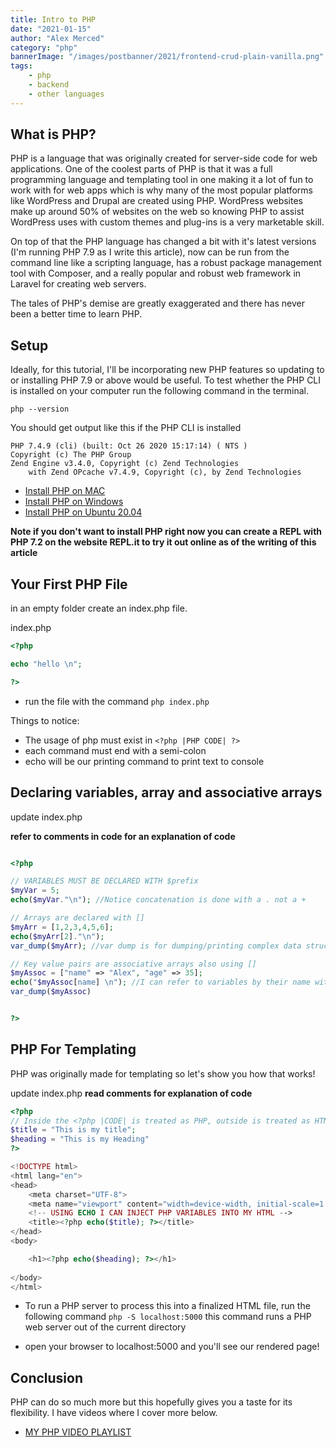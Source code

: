 ```yaml
---
title: Intro to PHP
date: "2021-01-15"
author: "Alex Merced"
category: "php"
bannerImage: "/images/postbanner/2021/frontend-crud-plain-vanilla.png"
tags:
    - php
    - backend
    - other languages
---
```


## What is PHP?

PHP is a language that was originally created for server-side code for web applications. One of the coolest parts of PHP is that it was a full programming language and templating tool in one making it a lot of fun to work with for web apps which is why many of the most popular platforms like WordPress and Drupal are created using PHP. WordPress websites make up around 50% of websites on the web so knowing PHP to assist WordPress uses with custom themes and plug-ins is a very marketable skill.

On top of that the PHP language has changed a bit with it's latest versions (I'm running PHP 7.9 as I write this article), now can be run from the command line like a scripting language, has a robust package management tool with Composer, and a really popular and robust web framework in Laravel for creating web servers.

The tales of PHP's demise are greatly exaggerated and there has never been a better time to learn PHP.

## Setup

Ideally, for this tutorial, I'll be incorporating new PHP features so updating to or installing PHP 7.9 or above would be useful. To test whether the PHP CLI is installed on your computer run the following command in the terminal.

```
php --version
```

You should get output like this if the PHP CLI is installed

```
PHP 7.4.9 (cli) (built: Oct 26 2020 15:17:14) ( NTS )
Copyright (c) The PHP Group
Zend Engine v3.4.0, Copyright (c) Zend Technologies
    with Zend OPcache v7.4.9, Copyright (c), by Zend Technologies
```

- [Install PHP on MAC](https://chasingcode.dev/blog/upgrade-php-74-cli-mac/)
- [Install PHP on Windows](https://php.tutorials24x7.com/blog/how-to-install-php-7-on-windows)
- [Install PHP on Ubuntu 20.04](https://linuxize.com/post/how-to-install-php-8-on-ubuntu-20-04/)

**Note if you don't want to install PHP right now you can create a REPL with PHP 7.2 on the website REPL.it to try it out online as of the writing of this article**

## Your First PHP File

in an empty folder create an index.php file.

index.php

```php
<?php

echo "hello \n";

?>
```

- run the file with the command ```php index.php```

Things to notice:

- The usage of php must exist in ```<?php |PHP CODE| ?>```
- each command must end with a semi-colon
- echo will be our printing command to print text to console

## Declaring variables, array and associative arrays

update index.php

**refer to comments in code for an explanation of code**

```php

<?php

// VARIABLES MUST BE DECLARED WITH $prefix
$myVar = 5;
echo($myVar."\n"); //Notice concatenation is done with a . not a +

// Arrays are declared with []
$myArr = [1,2,3,4,5,6];
echo($myArr[2]."\n");
var_dump($myArr); //var dump is for dumping/printing complex data structures that can't be turned to strings by echo

// Key value pairs are associative arrays also using []
$myAssoc = ["name" => "Alex", "age" => 35];
echo("$myAssoc[name] \n"); //I can refer to variables by their name with no extra syntax to use interpolation
var_dump($myAssoc)


?>

```

## PHP For Templating

PHP was originally made for templating so let's show you how that works!

update index.php
**read comments for explanation of code**

```php
<?php
// Inside the <?php |CODE| is treated as PHP, outside is treated as HTML
$title = "This is my title";
$heading = "This is my Heading"
?>

<!DOCTYPE html>
<html lang="en">
<head>
    <meta charset="UTF-8">
    <meta name="viewport" content="width=device-width, initial-scale=1.0">
    <!-- USING ECHO I CAN INJECT PHP VARIABLES INTO MY HTML -->
    <title><?php echo($title); ?></title>
</head>
<body>

    <h1><?php echo($heading); ?></h1>
    
</body>
</html>
```

- To run a PHP server to process this into a finalized HTML file, run the following command ```php -S localhost:5000``` this command runs a PHP web server out of the current directory

- open your browser to localhost:5000 and you'll see our rendered page!

## Conclusion

PHP can do so much more but this hopefully gives you a taste for its flexibility. I have videos where I cover more below.

- [MY PHP VIDEO PLAYLIST](https://www.youtube.com/playlist?list=PLY6oTPmKnKbbLnwRkrCDhOl94iaibHwBJ)